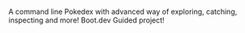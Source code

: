 A command line Pokedex with advanced  way of exploring, catching, inspecting and more! Boot.dev Guided project!
